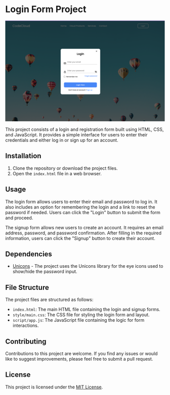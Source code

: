 # Login Form Project

![](images/loginForm.png)

This project consists of a login and registration form built using HTML, CSS, and JavaScript. It provides a simple interface for users to enter their credentials and either log in or sign up for an account.

## Installation

1. Clone the repository or download the project files.
2. Open the `index.html` file in a web browser.

## Usage

The login form allows users to enter their email and password to log in. It also includes an option for remembering the login and a link to reset the password if needed. Users can click the "Login" button to submit the form and proceed.

The signup form allows new users to create an account. It requires an email address, password, and password confirmation. After filling in the required information, users can click the "Signup" button to create their account.

## Dependencies

- [Unicons](https://iconscout.com/unicons) - The project uses the Unicons library for the eye icons used to show/hide the password input.

## File Structure

The project files are structured as follows:

- `index.html`: The main HTML file containing the login and signup forms.
- `style/main.css`: The CSS file for styling the login form and layout.
- `script/app.js`: The JavaScript file containing the logic for form interactions.

## Contributing

Contributions to this project are welcome. If you find any issues or would like to suggest improvements, please feel free to submit a pull request.

## License

This project is licensed under the [MIT License](LICENSE).

